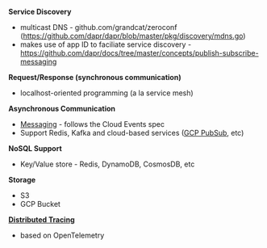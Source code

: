 **Service Discovery**

- multicast DNS - github.com/grandcat/zeroconf (https://github.com/dapr/dapr/blob/master/pkg/discovery/mdns.go)
- makes use of app ID to faciliate service discovery - https://github.com/dapr/docs/tree/master/concepts/publish-subscribe-messaging

**Request/Response (synchronous communication)**

- localhost-oriented programming (a la service mesh)

**Asynchronous Communication**

- [Messaging](https://github.com/dapr/docs/blob/master/concepts/publish-subscribe-messaging/README.md) - follows the Cloud Events spec
- Support Redis, Kafka and cloud-based services ([GCP PubSub](https://github.com/dapr/docs/blob/master/concepts/bindings/README.md), etc) 

**NoSQL Support**

- Key/Value store - Redis, DynamoDB, CosmosDB, etc

**Storage**

- S3
- GCP Bucket

**[Distributed Tracing](https://github.com/dapr/docs/blob/master/concepts/distributed-tracing/README.md)**

- based on OpenTelemetry 
